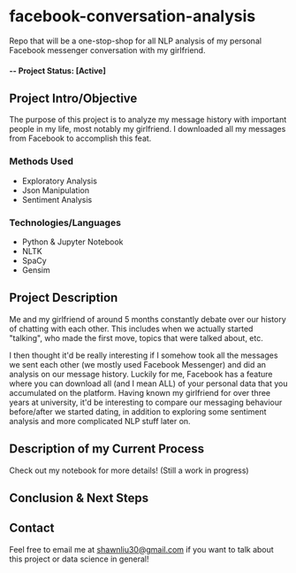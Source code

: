# facebook-conversation-analysis
Repo that will be a one-stop-shop for all NLP analysis of my personal Facebook messenger conversation with my girlfriend.
#### -- Project Status: [Active]

## Project Intro/Objective
The purpose of this project is to analyze my message history with important people in my life, most notably my girlfriend. I downloaded all my messages from Facebook to accomplish this feat.

### Methods Used
* Exploratory Analysis
* Json Manipulation
* Sentiment Analysis

### Technologies/Languages
* Python & Jupyter Notebook
* NLTK 
* SpaCy
* Gensim 

## Project Description
Me and my girlfriend of around 5 months constantly debate over our history of chatting with each other. This includes when we actually started "talking", who made the first move, topics that were talked about, etc. 

I then thought it'd be really interesting if I somehow took all the messages we sent each other (we mostly used Facebook Messenger) and did an analysis on our message history. Luckily for me, Facebook has a feature where you can download all (and I mean ALL) of your personal data that you accumulated on the platform. Having known my girlfriend for over three years at university, it'd be interesting to compare our messaging behaviour before/after we started dating, in addition to exploring some sentiment analysis and more complicated NLP stuff later on.

## Description of my Current Process
Check out my notebook for more details! (Still a work in progress)

## Conclusion & Next Steps

## Contact

Feel free to email me at shawnliu30@gmail.com if you want to talk about this project or data science in general!
